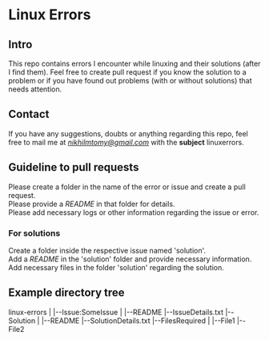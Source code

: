 # Linux Errors
## Intro
This repo contains errors I encounter while linuxing and their solutions (after
I find them).
Feel free to create pull request if you know the solution to a problem or if
you have found out problems (with or without solutions) that needs attention.
## Contact
If you have any suggestions, doubts or anything regarding this repo, feel free
to mail me at *nikhilmtomy@gmail.com* with the **subject** linuxerrors.
## Guideline to pull requests
Please create a folder in the name of the error or issue and create a pull
request.  
Please provide a *README* in that folder for details.  
Please add necessary logs or other information regarding the issue or error.  
### For solutions
Create a folder inside the respective issue named 'solution'.  
Add a *README* in the 'solution' folder and provide necessary information.  
Add necessary files in the folder 'solution' regarding the solution.  
## Example directory tree
linux-errors
|
|--Issue:SomeIssue
   |
   |--README
   |--IssueDetails.txt
   |--Solution
      |
      |--README
      |--SolutionDetails.txt
      |--FilesRequired
         |
         |--File1
         |--File2
